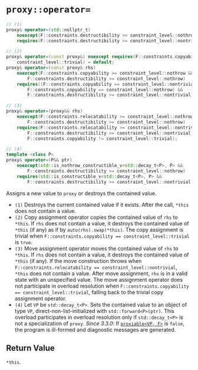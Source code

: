 # `proxy::operator=`

```cpp
// (1)
proxy& operator=(std::nullptr_t)
    noexcept(F::constraints.destructibility >= constraint_level::nothrow)
    requires(F::constraints.destructibility >= constraint_level::nontrivial);

// (2)
proxy& operator=(const proxy&) noexcept requires(F::constraints.copyability ==
    constraint_level::trivial) = default;
proxy& operator=(const proxy& rhs)
    noexcept(F::constraints.copyability >= constraint_level::nothrow &&
        F::constraints.destructibility >= constraint_level::nothrow)
    requires((F::constraints.copyability == constraint_level::nontrivial ||
        F::constraints.copyability == constraint_level::nothrow) &&
        F::constraints.destructibility >= constraint_level::nontrivial);

// (3)
proxy& operator=(proxy&& rhs)
    noexcept(F::constraints.relocatability >= constraint_level::nothrow &&
        F::constraints.destructibility >= constraint_level::nothrow)
    requires(F::constraints.relocatability >= constraint_level::nontrivial &&
        F::constraints.destructibility >= constraint_level::nontrivial &&
        F::constraints.copyability != constraint_level::trivial);

// (4)
template <class P>
proxy& operator=(P&& ptr)
    noexcept(std::is_nothrow_constructible_v<std::decay_t<P>, P> &&
        F::constraints.destructibility >= constraint_level::nothrow)
    requires(std::is_constructible_v<std::decay_t<P>, P> &&
        F::constraints.destructibility >= constraint_level::nontrivial);
```

Assigns a new value to `proxy` or destroys the contained value.

- `(1)` Destroys the current contained value if it exists. After the call, `*this` does not contain a value.
- `(2)` Copy assignment operator copies the contained value of `rhs` to `*this`. If `rhs` does not contain a value, it destroys the contained value of `*this` (if any) as if by `auto(rhs).swap(*this)`. The copy assignment is trivial when `F::constraints.copyability == constraint_level::trivial` is `true`.
- `(3)` Move assignment operator moves the contained value of `rhs` to `*this`. If `rhs` does not contain a value, it destroys the contained value of `*this` (if any). If the move construction throws when `F::constraints.relocatability == constraint_level::nontrivial`, `*this` does not contain a value. After move assignment, `rhs` is in a valid state with an unspecified value. The move assignment operator does not participate in overload resolution when `F::constraints.copyability == constraint_level::trivial`, falling back to the trivial copy assignment operator.
- `(4)` Let `VP` be `std::decay_t<P>`. Sets the contained value to an object of type `VP`, direct-non-list-initialized with `std::forward<P>(ptr)`. This overload participates in overload resolution only if `std::decay_t<P>` is not a specialization of `proxy`. *Since 3.3.0*: If [`proxiable<VP, F>`](../proxiable.md) is `false`, the program is ill-formed and diagnostic messages are generated.

## Return Value

`*this`.
